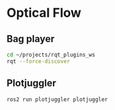 # Optical Flow

## Bag player
```bash
cd ~/projects/rqt_plugins_ws
rqt --force-discover
```


## Plotjuggler
```bash
ros2 run plotjuggler plotjuggler
```
